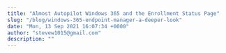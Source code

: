 ```yaml
---
title: "Almost Autopilot Windows 365 and the Enrollment Status Page"
slug: "/blog/windows-365-endpoint-manager-a-deeper-look"
date: "Mon, 13 Sep 2021 16:07:34 +0000"
author: "stevew1015@gmail.com"
description: ""
---
```


